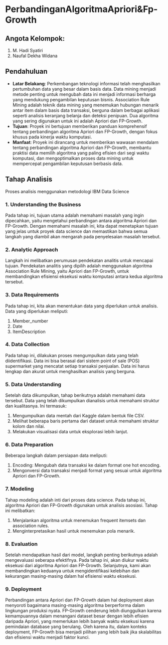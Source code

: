 # PerbandinganAlgoritmaApriori&Fp-Growth

## Angota Kelompok:
1. M. Hadi Syatiri
2. Naufal Dekha Widana

## Pendahuluan
- **Latar Belakang**: Perkembangan teknologi informasi telah menghasilkan pertumbuhan data yang besar dalam basis data. Data mining menjadi metode penting untuk mengubah data ini menjadi informasi berharga yang mendukung pengambilan keputusan bisnis. Association Rule Mining adalah teknik data mining yang menemukan hubungan menarik antar item dalam basis data transaksi, berguna dalam berbagai aplikasi seperti analisis keranjang belanja dan deteksi penipuan. Dua algoritma yang sering digunakan untuk ini adalah Apriori dan FP-Growth.
- **Tujuan**: Proyek ini bertujuan memberikan panduan komprehensif tentang perbandingan algoritma Apriori dan FP-Growth, dengan fokus khusus pada kinerja waktu komputasi.
- **Manfaat**: Proyek ini dirancang untuk memberikan wawasan mendalam tentang perbandingan algoritma Apriori dan FP-Growth, membantu praktisi data memilih algoritma yang paling efisien dari segi waktu komputasi, dan mengoptimalkan proses data mining untuk mempercepat pengambilan keputusan berbasis data.

## Tahap Analisis
Proses analisis menggunakan metodologi IBM Data Science
### 1. Understanding the Business
Pada tahap ini, tujuan utama adalah memahami masalah yang ingin dipecahkan, yaitu mengetahui perbandingan antara algoritma Apriori dan FP-Growth. Dengan memahami masalah ini, kita dapat menetapkan tujuan yang jelas untuk proyek data science dan memastikan bahwa semua langkah yang diambil akan mengarah pada penyelesaian masalah tersebut.
### 2. Analytic Approach
Langkah ini melibatkan perumusan pendekatan analitis untuk mencapai tujuan. Pendekatan analitis yang dipilih adalah menggunakan algoritma Association Rule Mining, yaitu Apriori dan FP-Growth, untuk membandingkan efisiensi eksekusi waktu komputasi antara kedua algoritma tersebut.
### 3. Data Requirements
Pada tahap ini, kita akan menentukan data yang diperlukan untuk analisis. Data yang diperlukan meliputi:
1. Member_number
2. Date
3. ItemDescription
### 4. Data Collection
Pada tahap ini, dilakukan proses mengumpulkan data yang telah diidentifikasi. Data ini bisa berasal dari sistem point of sale (POS) supermarket yang mencatat setiap transaksi penjualan. Data ini harus lengkap dan akurat untuk menghasilkan analisis yang berguna.
### 5. Data Understanding
Setelah data dikumpulkan, tahap berikutnya adalah memahami data tersebut. Data yang telah dikumpulkan dianalisis untuk memahami struktur dan kualitasnya. Ini termasuk:
1. Mengumpulkan data mentah dari Kaggle dalam bentuk file CSV.
2. Melihat beberapa baris pertama dari dataset untuk memahami struktur kolom dan nilai.
3. Melakukan visualisasi data untuk eksplorasi lebih lanjut.
### 6. Data Preparation
Beberapa langkah dalam persiapan data meliputi:
1. Encoding: Mengubah data transaksi ke dalam format one hot encoding.
2. Mengonversi data transaksi menjadi format yang sesuai untuk algoritma Apriori dan FP-Growth.
### 7. Modeling
Tahap modeling adalah inti dari proses data science. Pada tahap ini, algoritma Apriori dan FP-Growth digunakan untuk analisis asosiasi. Tahap ini melibatkan:
1. Menjalankan algoritma untuk menemukan frequent itemsets dan association rules.
2. Menginterpretasikan hasil untuk menemukan pola menarik.
### 8. Evaluation
Setelah mendapatkan hasil dari model, langkah penting berikutnya adalah mengevaluasi seberapa efektifnya. Pada tahap ini, akan diukur waktu eksekusi dari algoritma Apriori dan FP-Growth. Selanjutnya, kami akan membandingkan keduanya untuk mengidentifikasi kelebihan dan kekurangan masing-masing dalam hal efisiensi waktu eksekusi.
### 9. Deployment
Perbandingan antara Apriori dan FP-Growth dalam hal deployment akan menyoroti bagaimana masing-masing algoritma berperforma dalam lingkungan produksi nyata. FP-Growth cenderung lebih diunggulkan karena kemampuannya dalam menangani dataset besar dengan lebih efisien daripada Apriori, yang memerlukan lebih banyak waktu eksekusi karena pemindaian database yang berulang. Oleh karena itu, dalam konteks deployment, FP-Growth bisa menjadi pilihan yang lebih baik jika skalabilitas dan efisiensi waktu menjadi faktor kunci.
